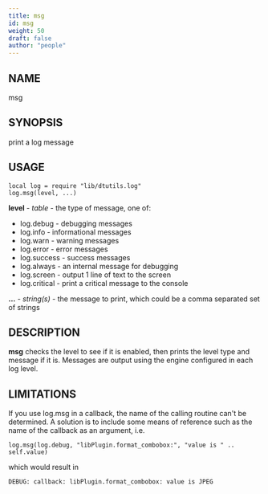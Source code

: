```yaml
---
title: msg
id: msg
weight: 50
draft: false
author: "people"
---
```


## NAME

msg

## SYNOPSIS

print a log message

## USAGE
```
local log = require "lib/dtutils.log"
log.msg(level, ...)
```
**level** - _table_ - the type of message, one of: 
- log.debug    - debugging messages
- log.info     - informational messages
- log.warn     - warning messages 
- log.error    - error messages 
- log.success  - success messages
- log.always   - an internal message for debugging
- log.screen   - output 1 line of text to the screen
- log.critical - print a critical message to the console  

**...** - _string(s)_ - the message to print, which could be a comma separated set of strings

## DESCRIPTION

**msg** checks the level to see if it is enabled, then prints the level type and message if it is.
Messages are output using the engine configured in each log level.

## LIMITATIONS

If you use log.msg in a callback, the name of the calling routine can't be determined.  A solution
is to include some means of reference such as the name of the callback as an argument, i.e. 
```
log.msg(log.debug, "libPlugin.format_combobox:", "value is " .. self.value)
```
which would result in
```
DEBUG: callback: libPlugin.format_combobox: value is JPEG
```
